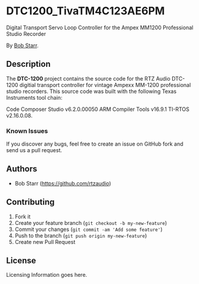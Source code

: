 # DTC1200_TivaTM4C123AE6PM
Digital Transport Servo Loop Controller for the Ampex MM1200 Professional Studio Recorder

By [Bob Starr](http://www.rtzaudio.com).

## Description
The **DTC-1200** project contains the source code for the RTZ Audio DTC-1200 
digitial transport controller for vintage Ampexx MM-1200 professional studio
recorders. This source code was built with the following Texas Instruments
tool chain:

Code Composer Studio v6.2.0.00050
ARM Compiler Tools v16.9.1
TI-RTOS v2.16.0.08.


### Known Issues

If you discover any bugs, feel free to create an issue on GitHub fork and
send us a pull request.


## Authors

* Bob Starr (https://github.com/rtzaudio)


## Contributing

1. Fork it
2. Create your feature branch (`git checkout -b my-new-feature`)
3. Commit your changes (`git commit -am 'Add some feature'`)
4. Push to the branch (`git push origin my-new-feature`)
5. Create new Pull Request


## License

Licensing Information goes here.
 